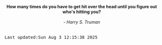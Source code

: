 
<div align="center"><b><span>How many times do you have to get hit over the head until you figure out who's hitting you?</span></b><br><br><i> - Harry S. Truman</i></div>
<br><br><kbd>Last updated:Sun Aug  3 12:15:38 2025</kbd>